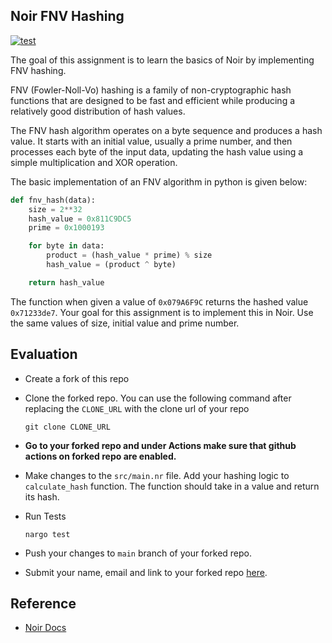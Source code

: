 ## Noir FNV Hashing

[![test](https://github.com/kevin-fruitful/noir-toy-hashing-assignment/actions/workflows/test.yml/badge.svg)](https://github.com/kevin-fruitful/noir-toy-hashing-assignment/actions/workflows/test.yml)

The goal of this assignment is to learn the basics of Noir by implementing FNV hashing.

FNV (Fowler-Noll-Vo) hashing is a family of non-cryptographic hash functions that are designed to be fast and efficient while producing a relatively good distribution of hash values.

The FNV hash algorithm operates on a byte sequence and produces a hash value. It starts with an initial value, usually a prime number, and then processes each byte of the input data, updating the hash value using a simple multiplication and XOR operation.

The basic implementation of an FNV algorithm in python is given below:

```python
def fnv_hash(data):
    size = 2**32
    hash_value = 0x811C9DC5
    prime = 0x1000193

    for byte in data:
        product = (hash_value * prime) % size
        hash_value = (product ^ byte)

    return hash_value
```

The function when given a value of `0x079A6F9C` returns the hashed value `0x71233de7`. Your goal for this assignment is to implement this in Noir. Use the same values of size, initial value and prime number.

## Evaluation

-   Create a fork of this repo

-   Clone the forked repo. You can use the following command after replacing the `CLONE_URL` with the clone url of your repo

    ```
    git clone CLONE_URL
    ```
    
-   **Go to your forked repo and under Actions make sure that github actions on forked repo are enabled.**
  
-   Make changes to the `src/main.nr` file. Add your hashing logic to `calculate_hash` function. The function should take in a value and return its hash.

-   Run Tests
    ```
    nargo test
    ```

-   Push your changes to `main` branch of your forked repo.

-   Submit your name, email and link to your forked repo [here](https://airtable.com/apppwJwKgRGomJLLY/shrlDlkFR3XZKZRmN).

## Reference

- [Noir Docs](https://noir-lang.org/)
